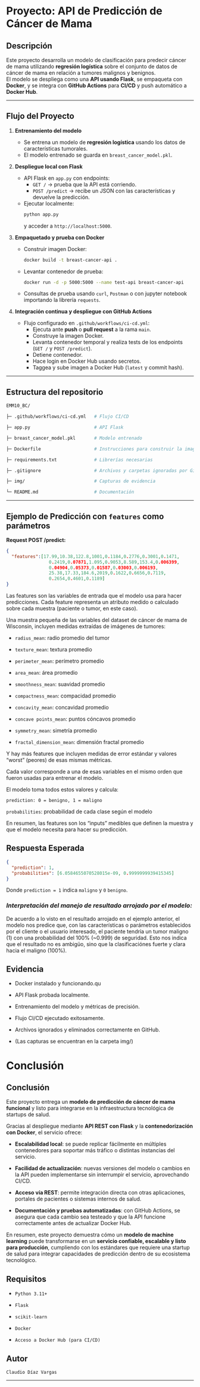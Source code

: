 # Proyecto: API de Predicción de Cáncer de Mama

## **Descripción**

Este proyecto desarrolla un modelo de clasificación para predecir cáncer de mama utilizando **regresión logística** sobre el conjunto de datos de cáncer de mama en relación a tumores malignos y benignos.  
El modelo se despliega como una **API usando Flask**, se empaqueta con **Docker**, y se integra con **GitHub Actions** para **CI/CD** y push automático a **Docker Hub**.

---

## **Flujo del Proyecto**

1. **Entrenamiento del modelo**
   - Se entrena un modelo de **regresión logística** usando los datos de características tumorales.
   - El modelo entrenado se guarda en `breast_cancer_model.pkl`.

2. **Despliegue local con Flask**
   - API Flask en `app.py` con endpoints:
     - `GET /` → prueba que la API está corriendo.
     - `POST /predict` → recibe un JSON con las características y devuelve la predicción.
   - Ejecutar localmente:
     ```bash
     python app.py
     ```
     y acceder a `http://localhost:5000`.

3. **Empaquetado y prueba con Docker**
   - Construir imagen Docker:
     ```bash
     docker build -t breast-cancer-api .
     ```
   - Levantar contenedor de prueba:
     ```bash
     docker run -d -p 5000:5000 --name test-api breast-cancer-api
     ```
   - Consultas de prueba usando `curl`, `Postman` o con jupyter notebook importando la librería `requests`.

4. **Integración continua y despliegue con GitHub Actions**
   - Flujo configurado en `.github/workflows/ci-cd.yml`:
     - Ejecuta ante **push** o **pull request** a la rama `main`.
     - Construye la imagen Docker.
     - Levanta contenedor temporal y realiza tests de los endpoints (`GET /` y `POST /predict`).
     - Detiene contenedor.
     - Hace login en Docker Hub usando secretos.
     - Taggea y sube imagen a Docker Hub (`latest` y commit hash).

---

## **Estructura del repositorio**

```bash
EMM10_BC/

├─ .github/workflows/ci-cd.yml   # Flujo CI/CD

├─ app.py                        # API Flask

├─ breast_cancer_model.pkl       # Modelo entrenado

├─ Dockerfile                    # Instrucciones para construir la imagen Docker

├─ requirements.txt              # Librerías necesarias

├─ .gitignore                    # Archivos y carpetas ignoradas por Git

├─ img/                          # Capturas de evidencia

└─ README.md                     # Documentación
```

---

## Ejemplo de Predicción con `features` como parámetros

**Request POST /predict:**
```json
{
  "features":[17.99,10.38,122.8,1001,0.1184,0.2776,0.3001,0.1471,
                0.2419,0.07871,1.095,0.9053,8.589,153.4,0.006399,
                0.04904,0.05373,0.01587,0.03003,0.006193,
                25.38,17.33,184.6,2019,0.1622,0.6656,0.7119,
                0.2654,0.4601,0.1189]
}
```
Las features son las variables de entrada que el modelo usa para hacer predicciones. Cada feature representa un atributo medido o calculado sobre cada muestra (paciente o tumor, en este caso).

Una muestra pequeña de las variables del dataset de cáncer de mama de Wisconsin, incluyen medidas extraídas de imágenes de tumores:

* `radius_mean`: radio promedio del tumor

* `texture_mean`: textura promedio

* `perimeter_mean`: perímetro promedio

* `area_mean`: área promedio

* `smoothness_mean`: suavidad promedio

* `compactness_mean`: compacidad promedio

* `concavity_mean`: concavidad promedio

* `concave points_mean`: puntos cóncavos promedio

* `symmetry_mean`: simetría promedio

* `fractal_dimension_mean`: dimensión fractal promedio

Y hay más features que incluyen medidas de error estándar y valores “worst” (peores) de esas mismas métricas.

Cada valor corresponde a una de esas variables en el mismo orden que fueron usadas para entrenar el modelo.

El modelo toma todos estos valores y calcula:

`prediction: 0 = benigno, 1 = maligno`

`probabilities`: probabilidad de cada clase según el modelo

En resumen, las features son los “inputs” medibles que definen la muestra y que el modelo necesita para hacer su predicción.

## **Respuesta Esperada**
```json
{
  "prediction": 1,
  "probabilities": [6.0584655070528015e-09, 0.9999999939415345]
}
```
Donde `prediction = 1` indica `maligno` y `0` `benigno`.
### *Interpretación del manejo de resultado arrojado por el modelo:*

De acuerdo a lo visto en el resultado arrojado en el ejemplo anterior, el modelo nos predice que, con las características o parámetros establecidos por el cliente o el usuario interesado, el paciente tendría un tumor maligno (1) con una probabilidad del 100% (~0.999) de seguridad. Esto nos indica que el resultado no es ambigüo, sino que la clasificaciónes fuerte y clara hacia el maligno (100%).

## **Evidencia**

* Docker instalado y funcionando.qu

* API Flask probada localmente.

* Entrenamiento del modelo y métricas de precisión.

* Flujo CI/CD ejecutado exitosamente.

* Archivos ignorados y eliminados correctamente en GitHub.

* (Las capturas se encuentran en la carpeta img/)

# Conclusión

## Conclusión

Este proyecto entrega un **modelo de predicción de cáncer de mama funcional** y listo para integrarse en la infraestructura tecnológica de startups de salud.  

Gracias al despliegue mediante **API REST con Flask** y la **contenedorización con Docker**, el servicio ofrece:

- **Escalabilidad local**: se puede replicar fácilmente en múltiples contenedores para soportar más tráfico o distintas instancias del servicio.
  
- **Facilidad de actualización**: nuevas versiones del modelo o cambios en la API pueden implementarse sin interrumpir el servicio, aprovechando CI/CD.

- **Acceso vía REST**: permite integración directa con otras aplicaciones, portales de pacientes o sistemas internos de salud.

- **Documentación y pruebas automatizadas**: con GitHub Actions, se asegura que cada cambio sea testeado y que la API funcione correctamente antes de actualizar Docker Hub.  

En resumen, este proyecto demuestra cómo un **modelo de machine learning** puede transformarse en un **servicio confiable, escalable y listo para producción**, cumpliendo con los estándares que requiere una startup de salud para integrar capacidades de predicción dentro de su ecosistema tecnológico.

## Requisitos

* `Python 3.11+`

* `Flask`

* `scikit-learn`

* `Docker`

* `Acceso a Docker Hub (para CI/CD)`


## Autor

`Claudio Díaz Vargas`


---







